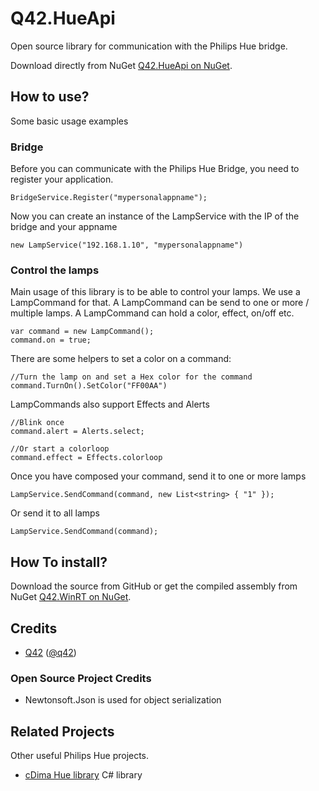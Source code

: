 Q42.HueApi
=========

Open source library for communication with the Philips Hue bridge.

Download directly from NuGet [Q42.HueApi on NuGet](https://nuget.org/packages/Q42.HueApi).

## How to use?
Some basic usage examples

### Bridge
Before you can communicate with the Philips Hue Bridge, you need to register your application.
	
	BridgeService.Register("mypersonalappname");
	
Now you can create an instance of the LampService with the IP of the bridge and your appname	

	new LampService("192.168.1.10", "mypersonalappname")

### Control the lamps
Main usage of this library is to be able to control your lamps. We use a LampCommand for that. A LampCommand can be send to one or more / multiple lamps. A LampCommand can hold a color, effect, on/off etc.

	var command = new LampCommand();
	command.on = true;
	
There are some helpers to set a color on a command:
	
	//Turn the lamp on and set a Hex color for the command
	command.TurnOn().SetColor("FF00AA")
	
LampCommands also support Effects and Alerts

	//Blink once
	command.alert = Alerts.select;
	
	//Or start a colorloop
	command.effect = Effects.colorloop
	
Once you have composed your command, send it to one or more lamps

	LampService.SendCommand(command, new List<string> { "1" });
	
Or send it to all lamps

	LampService.SendCommand(command);

## How To install?
Download the source from GitHub or get the compiled assembly from NuGet [Q42.WinRT on NuGet](https://nuget.org/packages/Q42.WinRT).

## Credits
* [Q42](http://www.q42.nl) ([@q42](http://twitter.com/q42))

### Open Source Project Credits

* Newtonsoft.Json is used for object serialization


## Related Projects
Other useful Philips Hue projects.

* [cDima Hue library](https://github.com/cDima/Hue) C# library
